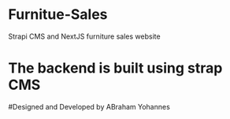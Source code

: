 # Furnitue-Sales
Strapi CMS and NextJS furniture sales website
# The backend is built using strap CMS 
#Designed and Developed by ABraham Yohannes